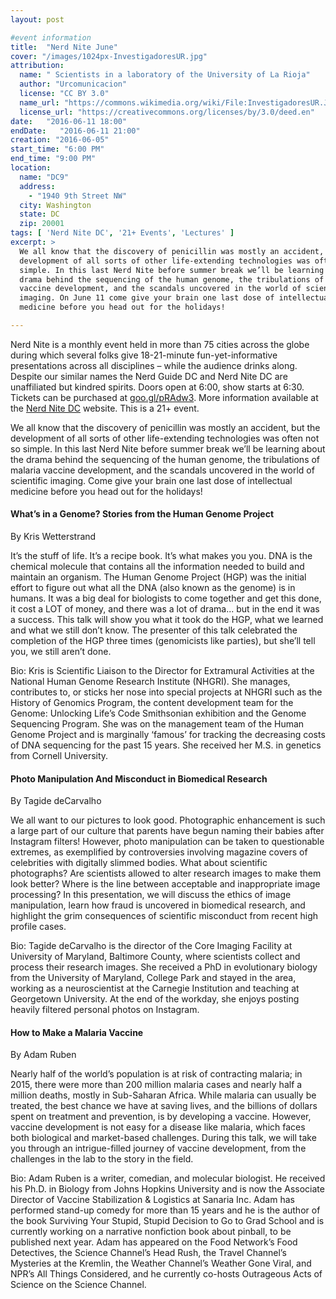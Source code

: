 ```yaml
---
layout: post

#event information
title:  "Nerd Nite June"
cover: "/images/1024px-InvestigadoresUR.jpg"
attribution:
  name: " Scientists in a laboratory of the University of La Rioja"
  author: "Urcomunicacion"
  license: "CC BY 3.0"
  name_url: "https://commons.wikimedia.org/wiki/File:InvestigadoresUR.JPG"
  license_url: "https://creativecommons.org/licenses/by/3.0/deed.en"
date:   "2016-06-11 18:00"
endDate:   "2016-06-11 21:00"
creation: "2016-06-05"
start_time: "6:00 PM"
end_time: "9:00 PM"
location:
  name: "DC9"
  address:
    - "1940 9th Street NW"
  city: Washington
  state: DC
  zip: 20001
tags: [ 'Nerd Nite DC', '21+ Events', 'Lectures' ]
excerpt: >
  We all know that the discovery of penicillin was mostly an accident, but the
  development of all sorts of other life-extending technologies was often not so
  simple. In this last Nerd Nite before summer break we’ll be learning about the
  drama behind the sequencing of the human genome, the tribulations of malaria
  vaccine development, and the scandals uncovered in the world of scientific
  imaging. On June 11 come give your brain one last dose of intellectual
  medicine before you head out for the holidays!

---
```


Nerd Nite is a monthly event held in more than 75 cities across the globe
during which several folks give 18-21-minute fun-yet-informative
presentations across all disciplines – while the audience drinks along.
Despite our similar names the Nerd Guide DC and Nerd Nite DC are
unaffiliated but kindred spirits. Doors open at 6:00, show starts
at 6:30. Tickets can be purchased at [goo.gl/pRAdw3](https://goo.gl/pRAdw3).
More information available at the [Nerd Nite DC](https://dc.nerdnite.com)
website. This is a 21+ event.

We all know that the discovery of penicillin was mostly an accident, but the
development of all sorts of other life-extending technologies was often not so
simple. In this last Nerd Nite before summer break we’ll be learning about the
drama behind the sequencing of the human genome, the tribulations of malaria
vaccine development, and the scandals uncovered in the world of scientific
imaging. Come give your brain one last dose of intellectual medicine before you
head out for the holidays!

#### What’s in a Genome? Stories from the Human Genome Project

By Kris Wetterstrand

It’s the stuff of life. It’s a recipe book. It’s what makes you you. DNA is the
chemical molecule that contains all the information needed to build and maintain
an organism. The Human Genome Project (HGP) was the initial effort to figure out
what all the DNA (also known as the genome) is in humans. It was a big deal for
biologists to come together and get this done, it cost a LOT of money, and there
was a lot of drama... but in the end it was a success. This talk will show you
what it took do the HGP, what we learned and what we still don’t know. The
presenter of this talk celebrated the completion of the HGP three times
(genomicists like parties), but she’ll tell you, we still aren’t done.

Bio: Kris is Scientific Liaison to the Director for Extramural Activities at the
National Human Genome Research Institute (NHGRI).  She manages, contributes to,
or sticks her nose into special projects at NHGRI such as the History of
Genomics Program, the content development team for the Genome: Unlocking Life’s
Code Smithsonian exhibition and the Genome Sequencing Program. She was on the
management team of the Human Genome Project and is marginally ‘famous’ for
tracking the decreasing costs of DNA sequencing for the past 15 years.  She
received her M.S. in genetics from Cornell University.

#### Photo Manipulation And Misconduct in Biomedical Research  

By Tagide deCarvalho

We all want to our pictures to look good. Photographic enhancement is such a
large part of our culture that parents have begun naming their babies after
Instagram filters! However, photo manipulation can be taken to questionable
extremes, as exemplified by controversies involving magazine covers of
celebrities with digitally slimmed bodies. What about scientific photographs?
Are scientists allowed to alter research images to make them look better? Where
is the line between acceptable and inappropriate image processing? In this
presentation, we will discuss the ethics of image manipulation, learn how fraud
is uncovered in biomedical research, and highlight the grim consequences of
scientific misconduct from recent high profile cases.

Bio: Tagide deCarvalho is the director of the Core Imaging Facility at
University of Maryland, Baltimore County, where scientists collect and process
their research images. She received a PhD in evolutionary biology from the
University of Maryland, College Park and stayed in the area, working as a
neuroscientist at the Carnegie Institution and teaching at Georgetown
University. At the end of the workday, she enjoys posting heavily filtered
personal photos on Instagram.

#### How to Make a Malaria Vaccine

By Adam Ruben

Nearly half of the world’s population is at risk of contracting malaria; in
2015, there were more than 200 million malaria cases and nearly half a million
deaths, mostly in Sub-Saharan Africa. While malaria can usually be treated, the
best chance we have at saving lives, and the billions of dollars spent on
treatment and prevention, is by developing a vaccine. However, vaccine
development is not easy for a disease like malaria, which faces both biological
and market-based challenges. During this talk, we will take you through an
intrigue-filled journey of vaccine development, from the challenges in the lab
to the story in the field.

Bio: Adam Ruben is a writer, comedian, and molecular biologist.  He received his
Ph.D. in Biology from Johns Hopkins University and is now the Associate Director
of Vaccine Stabilization & Logistics at Sanaria Inc.  Adam has performed
stand-up comedy for more than 15 years and he is the author of the book
Surviving Your Stupid, Stupid Decision to Go to Grad School and is currently
working on a narrative nonfiction book about pinball, to be published next year.
Adam has appeared on the Food Network’s Food Detectives, the Science Channel’s
Head Rush, the Travel Channel’s Mysteries at the Kremlin, the Weather Channel’s
Weather Gone Viral, and NPR’s All Things Considered, and he currently co-hosts
Outrageous Acts of Science​ on the Science Channel.
